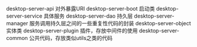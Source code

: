 desktop-server-api 对外暴露URI
desktop-server-boot 启动类
desktop-server-service 具体服务
desktop-server-dao 持久层
desktop-server-manager 服务调用持久层之间的一些重复性代码的封装
desktop-server-object 实体类
desktop-server-plugin 插件，存放中间件的使用
desktop-server-common 公共代码，存放类似utils之类的代码
